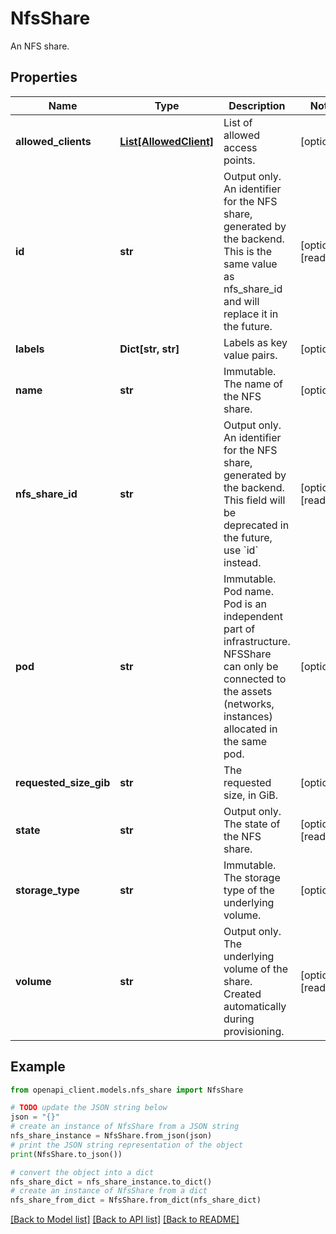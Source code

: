 # NfsShare

An NFS share.

## Properties

Name | Type | Description | Notes
------------ | ------------- | ------------- | -------------
**allowed_clients** | [**List[AllowedClient]**](AllowedClient.md) | List of allowed access points. | [optional] 
**id** | **str** | Output only. An identifier for the NFS share, generated by the backend. This is the same value as nfs_share_id and will replace it in the future. | [optional] [readonly] 
**labels** | **Dict[str, str]** | Labels as key value pairs. | [optional] 
**name** | **str** | Immutable. The name of the NFS share. | [optional] 
**nfs_share_id** | **str** | Output only. An identifier for the NFS share, generated by the backend. This field will be deprecated in the future, use &#x60;id&#x60; instead. | [optional] [readonly] 
**pod** | **str** | Immutable. Pod name. Pod is an independent part of infrastructure. NFSShare can only be connected to the assets (networks, instances) allocated in the same pod. | [optional] 
**requested_size_gib** | **str** | The requested size, in GiB. | [optional] 
**state** | **str** | Output only. The state of the NFS share. | [optional] [readonly] 
**storage_type** | **str** | Immutable. The storage type of the underlying volume. | [optional] 
**volume** | **str** | Output only. The underlying volume of the share. Created automatically during provisioning. | [optional] [readonly] 

## Example

```python
from openapi_client.models.nfs_share import NfsShare

# TODO update the JSON string below
json = "{}"
# create an instance of NfsShare from a JSON string
nfs_share_instance = NfsShare.from_json(json)
# print the JSON string representation of the object
print(NfsShare.to_json())

# convert the object into a dict
nfs_share_dict = nfs_share_instance.to_dict()
# create an instance of NfsShare from a dict
nfs_share_from_dict = NfsShare.from_dict(nfs_share_dict)
```
[[Back to Model list]](../README.md#documentation-for-models) [[Back to API list]](../README.md#documentation-for-api-endpoints) [[Back to README]](../README.md)



